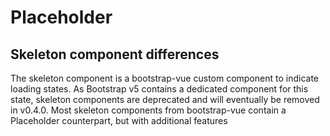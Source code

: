 # Placeholder

## Skeleton component differences

The skeleton component is a bootstrap-vue custom component to indicate loading states. As Bootstrap v5 contains a dedicated component for this state, skeleton components are deprecated and will eventually be removed in v0.4.0. Most skeleton components from bootstrap-vue contain a Placeholder counterpart, but with additional features

<ClientOnly>
  <ComponentReference></ComponentReference>
</ClientOnly>
